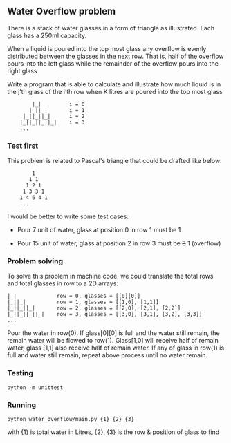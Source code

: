 ## Water Overflow problem

There is a stack of water glasses in a form of triangle as illustrated. Each glass has a 250ml capacity.

When a liquid is poured into the top most glass any overflow is evenly distributed between the glasses in the next row. That is, half of the overflow pours into the left glass while the remainder of the overflow pours into the right glass

Write a program that is able to calculate and illustrate how much liquid is in the j’th glass of the i’th row when K litres are poured into the top most glass


```
        |_|         i = 0
       |_||_|       i = 1
     |_||_||_|      i = 2
    |_||_||_||_|    i = 3
    ...
```

### Test first

This problem is related to Pascal's triangle that could be drafted like below:

```
        1
       1 1
      1 2 1
     1 3 3 1
    1 4 6 4 1
    ...
```

I would be better to write some test cases:

- Pour 7 unit of water, glass at position 0 in row 1 must be 1

- Pour 15 unit of water, glass at position 2 in row 3 must be ~~3~~ 1 (overflow)

### Problem solving

To solve this problem in machine code, we could translate the total rows and total glasses in row to a 2D arrays:

```
|_|             row = 0, glasses = [[0][0]]
|_||_|          row = 1, glasses = [[1,0], [1,1]]
|_||_||_|       row = 2, glasses = [[2,0], [2,1], [2,2]]
|_||_||_||_|    row = 3, glasses = [[3,0], [3,1], [3,2], [3,3]]
...
```

Pour the water in row(0).
If glass[0][0] is full and the water still remain, the remain water will be flowed to row(1).
Glass[1,0] will receive half of remain water, glass [1,1] also receive half of remain water.
If any of glass in row(1) is full and water still remain, repeat above process until no water remain.


### Testing

```
python -m unittest
```

### Running

```
python water_overflow/main.py {1} {2} {3}
```
with {1} is total water in Litres, {2}, {3} is the row & position of glass to find 
